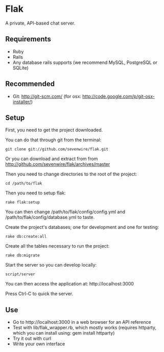 Flak
====

A private, API-based chat server.

Requirements
------------

* Ruby
* Rails
* Any database rails supports (we recommend MySQL, PostgreSQL or SQLite)

Recommended
-----------

* Git: http://git-scm.com/ (for osx: http://code.google.com/p/git-osx-installer/)

Setup
-----

First, you need to get the project downloaded.

You can do that through git from the terminal:

    git clone git://github.com/sevenwire/flak.git

Or you can download and extract from from http://github.com/sevenwire/flak/archives/master

Then you need to change directories to the root of the project:

    cd /path/to/flak

Then you need to setup flak:

    rake flak:setup

You can then change /path/to/flak/config/config.yml and /path/to/flak/config/database.yml to taste.

Create the project's databases; one for development and one for testing:

    rake db:create:all

Create all the tables necessary to run the project:

    rake db:migrate

Start the server so you can develop locally:

    script/server

You can then access the application at: http://localhost:3000

Press Ctrl-C to quick the server.

Use
---

* Go to http://localhost:3000 in a web browser for an API reference
* Test with lib/flak\_wrapper.rb, which mostly works (requires httparty, which you can install using: gem install httparty)
* Try it out with curl
* Write your own interface
